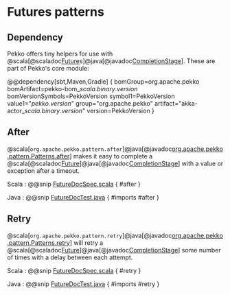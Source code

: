# Futures patterns

## Dependency

Pekko offers tiny helpers for use with @scala[@scaladoc[Future](scala.concurrent.Future)s]@java[@javadoc[CompletionStage](java.util.concurrent.CompletionStage)]. These are part of Pekko's core module:

@@dependency[sbt,Maven,Gradle] {
  bomGroup=org.apache.pekko bomArtifact=pekko-bom_$scala.binary.version$ bomVersionSymbols=PekkoVersion
  symbol1=PekkoVersion
  value1="$pekko.version$"
  group="org.apache.pekko"
  artifact="akka-actor_$scala.binary.version$"
  version=PekkoVersion
}

## After

@scala[`org.apache.pekko.pattern.after`]@java[@javadoc[org.apache.pekko.pattern.Patterns.after](pekko.pattern.Patterns#after)] makes it easy to complete a @scala[@scaladoc[Future](pekko.concurrent.Future)]@java[@javadoc[CompletionStage](java.util.concurrent.CompletionStage)] with a value or exception after a timeout.

Scala
:  @@snip [FutureDocSpec.scala](/docs/src/test/scala/docs/future/FutureDocSpec.scala) { #after }

Java
:   @@snip [FutureDocTest.java](/docs/src/test/java/jdocs/future/FutureDocTest.java) { #imports #after }

## Retry

@scala[`org.apache.pekko.pattern.retry`]@java[@javadoc[org.apache.pekko.pattern.Patterns.retry](pekko.pattern.Patterns#retry)] will retry a @scala[@scaladoc[Future](scala.concurrent.Future)]@java[@javadoc[CompletionStage](java.util.concurrent.CompletionStage)] some number of times with a delay between each attempt.

Scala
:   @@snip [FutureDocSpec.scala](/docs/src/test/scala/docs/future/FutureDocSpec.scala) { #retry }

Java
:   @@snip [FutureDocTest.java](/docs/src/test/java/jdocs/future/FutureDocTest.java) { #imports #retry }
